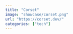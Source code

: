 ```yaml
---
title: "Corset"
image: "showcase/corset.png"
url: "https://corset.dev/"
categories: ["tech"]
---
```

